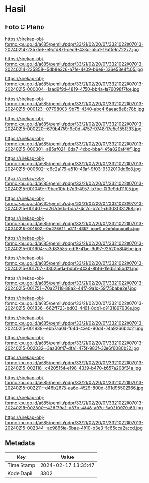 # Hasil

## Foto C Plano

https://sirekap-obj-formc.kpu.go.id/a685/pemilu/pdpr/33/21/02/20/07/3321022007013-20240214-235756--e9cfd871-cec9-433d-a5a1-19af59c72272.jpg

https://sirekap-obj-formc.kpu.go.id/a685/pemilu/pdpr/33/21/02/20/07/3321022007013-20240214-235858--5db8e326-a7fe-4e09-b6e9-636e53e4fc05.jpg

https://sirekap-obj-formc.kpu.go.id/a685/pemilu/pdpr/33/21/02/20/07/3321022007013-20240215-000004--1aad9f9d-4819-4750-bb4a-fa76098f7fce.jpg

https://sirekap-obj-formc.kpu.go.id/a685/pemilu/pdpr/33/21/02/20/07/3321022007013-20240215-000123--07798003-9b75-4240-abc4-6aeac8e8c78b.jpg

https://sirekap-obj-formc.kpu.go.id/a685/pemilu/pdpr/33/21/02/20/07/3321022007013-20240215-000220--679b4759-9c0d-4757-9748-17e5e155f393.jpg

https://sirekap-obj-formc.kpu.go.id/a685/pemilu/pdpr/33/21/02/20/07/3321022007013-20240215-000301--a85af024-6da7-4dbc-bba4-65a826af40f1.jpg

https://sirekap-obj-formc.kpu.go.id/a685/pemilu/pdpr/33/21/02/20/07/3321022007013-20240215-000602--c6c2a176-a510-49af-9f03-9302010dd6c8.jpg

https://sirekap-obj-formc.kpu.go.id/a685/pemilu/pdpr/33/21/02/20/07/3321022007013-20240215-001049--f9bcc10b-b7d3-4957-b7be-0f3e9dd11f05.jpg

https://sirekap-obj-formc.kpu.go.id/a685/pemilu/pdpr/33/21/02/20/07/3321022007013-20240215-001407--a267de0c-bda7-4d2c-b2cf-c6303f331268.jpg

https://sirekap-obj-formc.kpu.go.id/a685/pemilu/pdpr/33/21/02/20/07/3321022007013-20240215-001502--0c275612-c311-4857-bcc6-c0cfcbeecb9e.jpg

https://sirekap-obj-formc.kpu.go.id/a685/pemilu/pdpr/33/21/02/20/07/3321022007013-20240215-001604--a3d83585-edf8-41ac-9d97-72520b8f46be.jpg

https://sirekap-obj-formc.kpu.go.id/a685/pemilu/pdpr/33/21/02/20/07/3321022007013-20240215-001707--33025e1a-bdbb-4034-8bf6-1fed51a5bd21.jpg

https://sirekap-obj-formc.kpu.go.id/a685/pemilu/pdpr/33/21/02/20/07/3321022007013-20240215-001751--70a27118-88a2-44f7-9a1c-59f75babe2e7.jpg

https://sirekap-obj-formc.kpu.go.id/a685/pemilu/pdpr/33/21/02/20/07/3321022007013-20240215-001836--662ff723-bd03-4461-8db1-d9131897930e.jpg

https://sirekap-obj-formc.kpu.go.id/a685/pemilu/pdpr/33/21/02/20/07/3321022007013-20240215-001938--ebb7aa04-f64d-43e0-90d4-04a9266bdc21.jpg

https://sirekap-obj-formc.kpu.go.id/a685/pemilu/pdpr/33/21/02/20/07/3321022007013-20240215-002032--3aa30f47-dfa1-475f-983f-32e6f6080b22.jpg

https://sirekap-obj-formc.kpu.go.id/a685/pemilu/pdpr/33/21/02/20/07/3321022007013-20240215-002118--c420515d-e198-4329-b470-b657a208f34a.jpg

https://sirekap-obj-formc.kpu.go.id/a685/pemilu/pdpr/33/21/02/20/07/3321022007013-20240215-002211--d46b2678-aa6e-4529-800d-891d95502966.jpg

https://sirekap-obj-formc.kpu.go.id/a685/pemilu/pdpr/33/21/02/20/07/3321022007013-20240215-002300--426f79a2-d37b-4848-a97c-5a02f0970a83.jpg

https://sirekap-obj-formc.kpu.go.id/a685/pemilu/pdpr/33/21/02/20/07/3321022007013-20240215-002344--ac9865fe-6bae-4910-b3e3-5c65cca2accd.jpg


## Metadata

| Key        | Value               |
| ---------- | ------------------- |
| Time Stamp | 2024-02-17 13:35:47 |
| Kode Dapil | 3302                |



